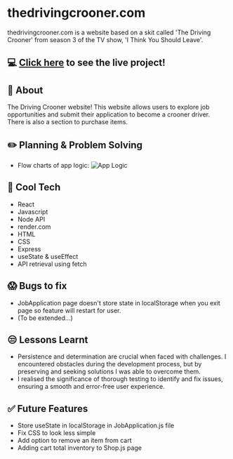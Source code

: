 #  thedrivingcrooner.com

thedrivingcrooner.com is a website based on a skit called 'The Driving Crooner' from season 3 of the TV show, 'I Think You Should Leave'.

## :computer: [Click here](https://thedrivingcrooner.onrender.com) to see the live project!

## :page_facing_up: About
The Driving Crooner website! This website allows users to explore job opportunities and submit their application to become a crooner driver. There is also a section to purchase items.

## :pencil2: Planning & Problem Solving

- Flow charts of app logic:
  ![App Logic](http://i.ibb.co/4Pq8fKb/IMG-2419.jpg)

## :rocket: Cool Tech

- React
- Javascript
- Node API
- render.com
- HTML
- CSS
- Express
- useState & useEffect
- API retrieval using fetch

## :scream: Bugs to fix

- JobApplication page doesn't store state in localStorage when you exit page so feature will restart for user.
- (To be extended...)

## :unamused: Lessons Learnt

- Persistence and determination are crucial when faced with challenges. I encountered obstacles during the development process, but by preserving and seeking solutions I was able to overcome them.
- I realised the significance of thorough testing to identify and fix issues, ensuring a smooth and error-free user experience.

## :white_check_mark: Future Features

- Store useState in localStorage in JobApplication.js file
- Fix CSS to look less simple
- Add option to remove an item from cart
- Adding cart total inventory to Shop.js page